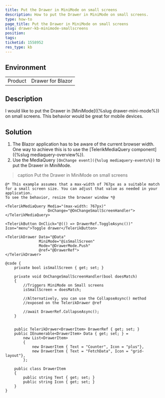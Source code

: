 ```yaml
---
title: Put the Drawer in MiniMode on small screens
description: How to put the Drawer in MiniMode on small screens.
type: how-to
page_title: Put the Drawer in MiniMode on small screens
slug: drawer-kb-minimode-smallscreens
position:
tags:
ticketid: 1558952
res_type: kb
---
```


## Environment
<table>
	<tbody>
		<tr>
			<td>Product</td>
			<td>Drawer for Blazor</td>
		</tr>
	</tbody>
</table>


## Description

I would like to put the Drawer in [MiniMode]({%slug drawer-mini-mode%}) on small screens. This behavior would be great for mobile devices. 


## Solution

1. The Blazor application has to be aware of the current browser width. One way to achieve this is to use the [TelerikMediaQuery component]({%slug mediaquery-overview%}).
2. Use the MediaQuery `[OnChange event]({%slug mediaquery-events%})` to put the Drawer in MiniMode.

>caption Put the Drawer in MiniMode on small screens

````CSHTML
@* This example assumes that a max-width of 767px as a suitable match for a small screen size. You can adjust that value as needed in your application.
To see the behavior, resize the browser window *@

<TelerikMediaQuery Media="(max-width: 767px)" 
                   OnChange="@OnChangeSmallScreenHandler">
</TelerikMediaQuery>

<TelerikButton OnClick="@(() => DrawerRef.ToggleAsync())" Icon="menu">Toggle drawer</TelerikButton>

<TelerikDrawer Data="@Data"
               MiniMode="@isSmallScreen"
               Mode="@DrawerMode.Push"
               @ref="@DrawerRef">
</TelerikDrawer>

@code {
    private bool isSmallScreen { get; set; }

    private void OnChangeSmallScreenHandler(bool doesMatch)
    {
        //Triggers MiniMode on Small screens
        isSmallScreen = doesMatch;

        //Alternatively, you can use the CollapseAsync() method
        //exposed on the TelerikDrawer @ref

        //await DrawerRef.CollapseAsync();
    }


    public TelerikDrawer<DrawerItem> DrawerRef { get; set; }
    public IEnumerable<DrawerItem> Data { get; set; } =
        new List<DrawerItem>
        {
            new DrawerItem { Text = "Counter", Icon = "plus"},
            new DrawerItem { Text = "FetchData", Icon = "grid-layout"},
        };

    public class DrawerItem
    {
        public string Text { get; set; }
        public string Icon { get; set; }
    }
}
````

